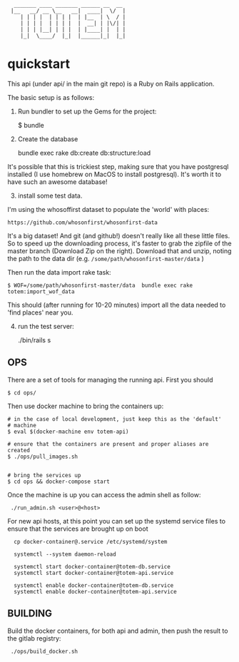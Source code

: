 ```
  _______ ____ _______ ______ __  __
 |__   __/ __ \__   __|  ____|  \/  |
    | | | |  | | | |  | |__  | \  / |
    | | | |  | | | |  |  __| | |\/| |
    | | | |__| | | |  | |____| |  | |
    |_|  \____/  |_|  |______|_|  |_|

```

quickstart
==========

This api (under api/ in the main git repo) is a Ruby on Rails application.

The basic setup is as follows:

1) Run bundler to set up the Gems for the project:

    $ bundle

2) Create the database

    bundle exec rake db:create db:structure:load

It's possible that this is trickiest step, making sure that you have
postgresql installed (I use homebrew on MacOS to install postgresql).
It's worth it to have such an awesome database!


3) install some test data. 

I'm using the whosoffirst dataset to populate the 'world' with places:

    https://github.com/whosonfirst/whosonfirst-data


It's a big dataset! And git (and github!) doesn't really like all these little files.
So to speed up the downloading process, it's faster to grab the zipfile
of the master branch (Download Zip on the right). Download that and
unzip, noting the path to the data dir (e.g. `/some/path/whosonfirst-master/data` )

Then run the data import rake task:

    $ WOF=/some/path/whosonfirst-master/data  bundle exec rake totem:import_wof_data

This should (after running for 10-20 minutes) import all the data needed
to 'find places' near you.

4) run the test server:

    ./bin/rails s

OPS
---
There are a set of tools for managing the running api. First you should
```
$ cd ops/
```

Then use docker machine to bring the containers up:

```
# in the case of local development, just keep this as the 'default'
# machine
$ eval $(docker-machine env totem-api)

# ensure that the containers are present and proper aliases are created
$ ./ops/pull_images.sh


# bring the services up
$ cd ops && docker-compose start

```

Once the machine is up you can access the admin shell as follow:

```
 ./run_admin.sh <user>@<host>
```

For new api hosts, at this point you can set up the systemd service
files to ensure that the services are brought up on boot

```
  cp docker-container@.service /etc/systemd/system

  systemctl --system daemon-reload

  systemctl start docker-container@totem-db.service
  systemctl start docker-container@totem-api.service

  systemctl enable docker-container@totem-db.service
  systemctl enable docker-container@totem-api.service

```

BUILDING
--------
Build the docker containers, for both api and admin, then push the
result to the gitlab registry:

```
 ./ops/build_docker.sh
```

